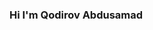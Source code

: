 ### Hi I'm Qodirov Abdusamad <img scr="https://media1.giphy.com/media/gM5qFksULw54NMWyry/giphy.gif?cid=ecf05e47xl28f5rt9mw31ynijfxp4pha5ig8prj0rclk5a9x&rid=giphy.gif&ct=s" width="60px"> 


